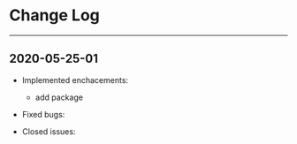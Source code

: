 # Change Log
---
2020-05-25-01
---
- Implemented enchacements:
    - add package
- Fixed bugs:

- Closed issues:
